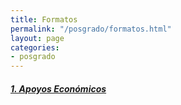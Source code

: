```yaml
---
title: Formatos
permalink: "/posgrado/formatos.html"
layout: page
categories:
- posgrado
---
```


##### [1. Apoyos Económicos](https://docs.google.com/document/d/1yqOYXIbHIbLL-fp1xRfUmpL_fHWpUEye/edit?usp=sharing&ouid=117251652090274026964&rtpof=true&sd=true)
